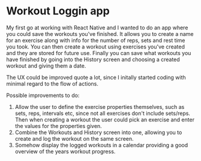 # Workout Loggin app

My first go at working with React Native and I wanted to do an app where you could save the workouts you've finished.
It allows you to create a name for an exercise along with info for the number of reps, sets and rest time you took.
You can then create a workout using exercises you've created and they are stored for future use. 
Finally you can save what workouts you have finished by going into the History screen and choosing a created workout and giving them a date. 

The UX could be improved quote a lot, since I initally started coding with minimal regard to the flow of actions.

Possible improvements to do:
1. Allow the user to define the exercise properties themselves, such as sets, reps, intervals etc, since not all exercises don't include sets/reps. Then when creating a workout the user could pick an exercise and enter the values for the properties given.
2. Combine the Workouts and History screen into one, allowing you to create and log the workout on the same screen.
3. Somehow display the logged workouts in a calendar providing a good overview of the years workout progress.